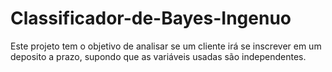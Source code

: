 # Classificador-de-Bayes-Ingenuo
Este projeto tem o objetivo de analisar se um cliente irá se inscrever em um deposito a prazo, supondo que as variáveis usadas são independentes.
